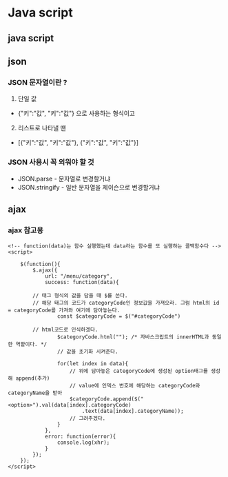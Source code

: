 Java script
=============================
## java script


## json

### JSON 문자열이란 ?
1. 단일 값
- {"키":"값", "키":"값"} 으로 사용하는 형식이고
2. 리스트로 나타낼 땐
- [{"키":"값", "키":"값"}, {"키":"값", "키":"값"}]

### JSON 사용시 꼭 외워야 할 것
- JSON.parse - 문자열로 변경할거냐
- JSON.stringify - 일반 문자열을 제이슨으로 변경할거냐

## ajax
### ajax 참고용

<!-- 그냥 function만 들어가면 페이지가 로드되고 난 후 스크립트를 실행하겠다.-->
    <!-- function(data)는 함수 실행했는데 data라는 함수를 또 실행하는 콜백함수다 -->
    <script>

        $(function(){
            $.ajax({
                url: "/menu/category",
                success: function(data){

            // 태그 형식의 값을 담을 때 $를 쓴다.
            // 해당 태그의 코드가 categoryCode인 정보값을 가져오라. 그럼 html의 id = categoryCode를 가져와 여기에 담아놓는다.
                    const $categoryCode = $("#categoryCode")

            // html코드로 인식하겠다.
                    $categoryCode.html(""); /* 자바스크립트의 innerHTML과 동일한 역할이다. */
                    // 값을 초기화 시켜준다.

                    for(let index in data){
                        // 위에 담아놓은 categoryCode에 생성된 option태그를 생성해 append(추가)
                        // value에 인덱스 번호에 해당하는 categoryCode와 categoryName을 받아
                        $categoryCode.append($("<option>").val(data[index].categoryCode)
                            .text(data[index].categoryName));
                        // 그려주겠다.
                    }
                },
                error: function(error){
                    console.log(xhr);
                }
            });
        });
    </script>